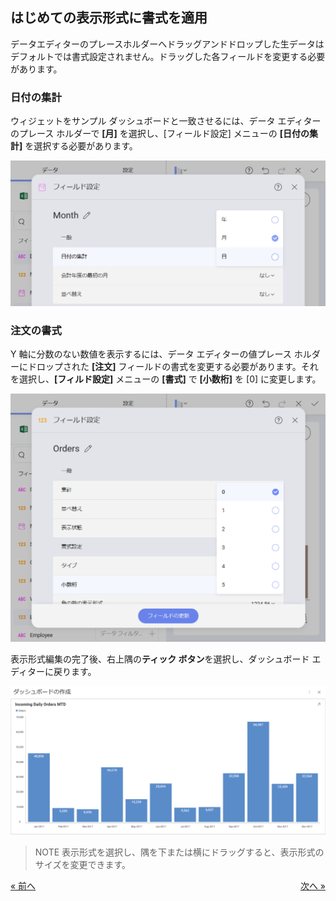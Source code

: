 ## はじめての表示形式に書式を適用 

データエディターのプレースホルダーへドラッグアンドドロップした生データはデフォルトでは書式設定されません。ドラッグした各フィールドを変更する必要があります。

### 日付の集計

ウィジェットをサンプル ダッシュボードと一致させるには、データ エディターのプレース ホルダーで **[月]** を選択し、[フィールド設定] メニューの **[日付の集計]** を選択する必要があります。

![ManufacturingDateAggregationChange\_All](images/ManufacturingDateAggregationChange_All.png)

### 注文の書式

Y 軸に分数のない数値を表示するには、データ エディターの値プレース ホルダーにドロップされた **[注文]** フィールドの書式を変更する必要があります。それを選択し、**[フィルド設定]** メニューの **[書式]** で **[小数桁]** を [0] に変更します。

![ManufacturingFormattingOrders\_All](images/ManufacturingFormattingOrders_All.png)

表示形式編集の完了後、右上隅の**ティック ボタン**を選択し、ダッシュボード エディターに戻ります。

![ManufacturingWidgetInDashboardEditor\_All](images/ManufacturingWidgetInDashboardEditor_All.png)

>NOTE
>表示形式を選択し、隅を下または横にドラッグすると、表示形式のサイズを変更できます。

<style>
.previous {
    text-align: left
}

.next {
    float: right
}

</style>

<a href="manufacturing-selecting-data-visualization.md" class="previous">&laquo; 前へ</a>
<a href="manufacturing-applying-theme.md" class="next">次へ &raquo;</a>